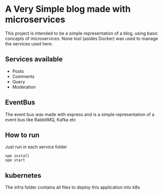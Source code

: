 # A Very Simple blog made with microservices
This project is intended to be a simple representation of a blog, using basic concepts of microservices. None tool (asides Docker) was used to manage the services used here.

## Services available
- Posts
- Comments
- Query
- Moderation

## EventBus
The event bus was made with express and is a simple representation of a event bus like RabbitMQ, Kafka etc

## How to run
Just run in each service folder
```
npm install
npm start
```

## kubernetes
The infra folder contains all files to deploy this application into k8s